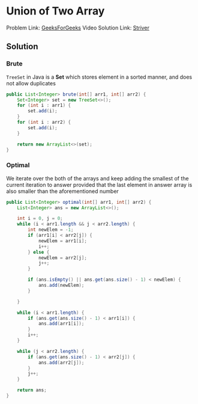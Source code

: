 # Union of Two Array

Problem Link: [GeeksForGeeks](https://www.geeksforgeeks.org/problems/union-of-two-sorted-arrays-1587115621/1)
Video Solution Link: [Striver](https://youtu.be/wvcQg43_V8U?t=2584)

## Solution

### Brute

`TreeSet` in Java is a **Set** which stores element in a sorted manner, and does
not allow duplicates

```java
public List<Integer> brute(int[] arr1, int[] arr2) {
    Set<Integer> set = new TreeSet<>();
    for (int i : arr1) {
        set.add(i);
    }
    for (int i : arr2) {
        set.add(i);
    }

    return new ArrayList<>(set);
}
```

### Optimal

We iterate over the both of the arrays and keep adding the smallest of the current
iteration to answer provided that the last element in answer array is also smaller
than the aforementioned number

```java
public List<Integer> optimal(int[] arr1, int[] arr2) {
    List<Integer> ans = new ArrayList<>();

    int i = 0, j = 0;
    while (i < arr1.length && j < arr2.length) {
        int newElem = -1;
        if (arr1[i] < arr2[j]) {
            newElem = arr1[i];
            i++;
        } else {
            newElem = arr2[j];
            j++;
        }

        if (ans.isEmpty() || ans.get(ans.size() - 1) < newElem) {
            ans.add(newElem);
        }

    }

    while (i < arr1.length) {
        if (ans.get(ans.size() - 1) < arr1[i]) {
            ans.add(arr1[i]);
        }
        i++;
    }

    while (j < arr2.length) {
        if (ans.get(ans.size() - 1) < arr2[j]) {
            ans.add(arr2[j]);
        }
        j++;
    }

    return ans;
}
```
